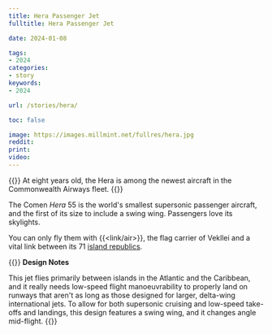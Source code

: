 ```yaml
---
title: Hera Passenger Jet
fulltitle: Hera Passenger Jet

date: 2024-01-08

tags:
- 2024
categories:
- story
keywords:
- 2024

url: /stories/hera/

toc: false

image: https://images.millmint.net/fullres/hera.jpg
reddit:
print:
video:
---
```

{{<hint caption>}}
At eight years old, the Hera is among the newest aircraft in the Commonwealth Airways fleet.
{{</hint>}}

The Comen *Hera* 55 is the world's smallest supersonic passenger aircraft, and the first of its size to include a swing wing. Passengers love its skylights.

You can only fly them with {{<link/air>}}, the flag carrier of Vekllei and a vital link between its 71 [island republics](/republics/).

{{<hint>}}
**Design Notes**

This jet flies primarily between islands in the Atlantic and the Caribbean, and it really needs low-speed flight manoeuvrability to properly land on runways that aren't as long as those designed for larger, delta-wing international jets. To allow for both supersonic cruising and low-speed take-offs and landings, this design features a swing wing, and it changes angle mid-flight.
{{</hint>}}

